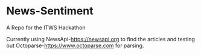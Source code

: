 # News-Sentiment
A Repo for the ITWS Hackathon

Currently using NewsApi-https://newsapi.org to find the articles and testing out Octoparse-https://www.octoparse.com for parsing.

